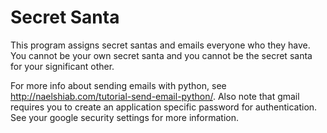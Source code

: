 # Secret Santa

This program assigns secret santas and emails everyone who they have.  You cannot be your own secret santa and you cannot be the secret santa for your significant other.

For more info about sending emails with python, see http://naelshiab.com/tutorial-send-email-python/. Also note that gmail requires you to create an application specific password for authentication. See your google security settings for more information.

